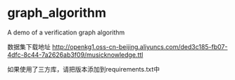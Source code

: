 # graph_algorithm
A demo of a verification graph algorithm



数据集下载地址
http://openkg1.oss-cn-beijing.aliyuncs.com/ded3c185-fb07-4dfc-8c44-7a2626ab3f09/musicknowledge.ttl


如果使用了三方库，请把版本添加到requirements.txt中